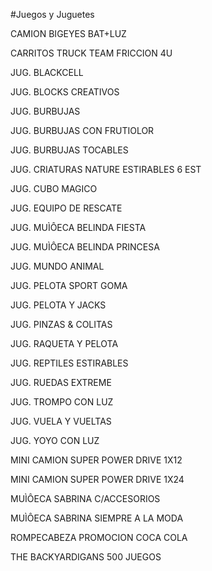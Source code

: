 #Juegos y Juguetes

CAMION BIGEYES BAT+LUZ

CARRITOS TRUCK TEAM FRICCION 4U

JUG. BLACKCELL

JUG. BLOCKS CREATIVOS

JUG. BURBUJAS

JUG. BURBUJAS CON FRUTIOLOR

JUG. BURBUJAS TOCABLES

JUG. CRIATURAS NATURE ESTIRABLES 6 EST

JUG. CUBO MAGICO

JUG. EQUIPO DE RESCATE

JUG. MUÌÔECA BELINDA FIESTA

JUG. MUÌÔECA BELINDA PRINCESA

JUG. MUNDO ANIMAL

JUG. PELOTA SPORT GOMA

JUG. PELOTA Y JACKS

JUG. PINZAS & COLITAS

JUG. RAQUETA Y PELOTA

JUG. REPTILES ESTIRABLES

JUG. RUEDAS EXTREME

JUG. TROMPO CON LUZ

JUG. VUELA Y VUELTAS

JUG. YOYO CON LUZ

MINI CAMION SUPER POWER DRIVE 1X12

MINI CAMION SUPER POWER DRIVE 1X24

MUÌÔECA SABRINA C/ACCESORIOS

MUÌÔECA SABRINA SIEMPRE A LA MODA

ROMPECABEZA PROMOCION COCA COLA

THE BACKYARDIGANS 500 JUEGOS
